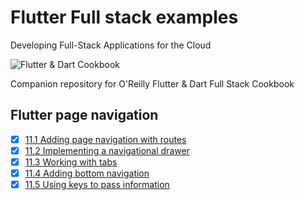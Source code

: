 
# Flutter Full stack examples

Developing Full-Stack Applications for the Cloud

![Flutter & Dart Cookbook](https://github.com/rosera/flutter-and-dart-cookbook/blob/main/images/flutter-dart-cookbook-sml.png "Flutter & Dart Cookbook")

Companion repository for O'Reilly Flutter & Dart Full Stack Cookbook

## Flutter page navigation 

- [x] [11.1 Adding page navigation with routes ](https://github.com/rosera/flutter-and-dart-cookbook/blob/main/ch11/ex11-1.md)
- [x] [11.2 Implementing a navigational drawer](https://github.com/rosera/flutter-and-dart-cookbook/blob/main/ch11/ex11-2.md)
- [x] [11.3 Working with tabs](https://github.com/rosera/flutter-and-dart-cookbook/blob/main/ch11/ex11-3.md)
- [x] [11.4 Adding bottom navigation ](https://github.com/rosera/flutter-and-dart-cookbook/blob/main/ch11/ex11-4.md)
- [x] [11.5 Using keys to pass information](https://github.com/rosera/flutter-and-dart-cookbook/blob/main/ch11/ex11-5.md)
